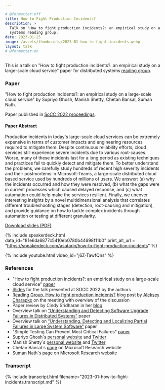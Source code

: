 ```yaml
---

# @formatter:off
title: How to Fight Production Incidents?
description: >
  Talk on "How to fight production incidents?: an empirical study on a large-scale cloud service" paper for distributed
  systems reading group.
date: 2023-01-25
image: /assets/thumbnails/2023-01-how-to-fight-incidents.webp
layout: talk
# @formatter:on
---
```


This is a talk on "How to fight production incidents?: an empirical study on a large-scale cloud service"
paper for distributed systems [reading group](http://charap.co/category/reading-group/).

### Paper

"How to fight production incidents?: an empirical study on a large-scale cloud service"
by Supriyo Ghosh, Manish Shetty, Chetan Bansal, Suman Nath.

Paper published in [SoCC 2022 proceedings](https://dl.acm.org/doi/proceedings/10.1145/3542929).

#### Paper Abstract

Production incidents in today's large-scale cloud services can be extremely expensive in terms of customer
impacts and engineering resources required to mitigate them. Despite continuous reliability efforts,
cloud services still experience severe incidents due to various root-causes. Worse, many of these
incidents last for a long period as existing techniques and practices fail to quickly detect and
mitigate them. To better understand the problems, we carefully study hundreds of recent high severity
incidents and their postmortems in Microsoft-Teams, a large-scale distributed cloud based service used
by hundreds of millions of users. We answer: (a) why the incidents occurred and how they were resolved,
(b) what the gaps were in current processes which caused delayed response, and (c) what automation could
help make the services resilient. Finally, we uncover interesting insights by a novel multidimensional
analysis that correlates different troubleshooting stages (detection, root-causing and mitigation),
and provide guidance on how to tackle complex incidents through automation or testing at different granularity.

[Download slides (PDF)](/assets/talks/2023-01-how-to-fight-production-incidents.pdf)

{% include speakerdeck.html
data_id="81e6da6877c5410eb0780b44698f11b0"
print_alt_url = "https://speakerdeck.com/asatarin/how-to-fight-production-incidents"
%}

{% include youtube.html video_id="j6Z-TawfQns" %}

### References

- "How to fight production incidents?: an empirical study on a large-scale cloud
  service" [paper](https://dl.acm.org/doi/10.1145/3542929.3563482)
- [Slides](https://acmsocc.org/2022/assets/slides/95.pdf) for the talk presented at SOCC 2022 by the authors
- [Reading Group. How to fight production incidents?](http://charap.co/reading-group-how-to-fight-production-incidents-an-empirical-study-on-a-large-scale-cloud-service/)
  blog post by [Aleksey Charapko](http://charap.co/about-me/) on the meeting with overview of the discussion
- Paper review by Cindy Sridharan in
  her [blog](https://systemsdistributed.substack.com/p/how-to-fight-production-incidents)
- Overview talk
  on [“Understanding and Detecting Software Upgrade Failures in Distributed Systems”](/talks/2022-09-upgrade-failures-in-distributed-systems/)
  paper
- Overview talk
  on [“Understanding, Detecting and Localizing Partial Failures in Large System Software”](/talks/2022-05-understanding-partial-failures/)
  paper
- "Simple Testing Can Prevent Most Critical
  Failures" [paper](https://www.usenix.org/conference/osdi14/technical-sessions/presentation/yuan)
- Supriyo Ghosh`s [personal website](https://sites.google.com/site/supriyophdsmu/)
  and [Twitter](https://mobile.twitter.com/supriyo_ai)
- Manish Shetty`s [personal website](https://manishshettym.github.io/)
  and [Twitter](https://mobile.twitter.com/slimshetty_)
- Chetan Bansal`s [page](https://www.microsoft.com/en-us/research/people/chetanb/) on Microsoft Research website
- Suman Nath`s [page](https://www.microsoft.com/en-us/research/people/sumann/) on Microsoft Research website

### Transcript

{% include transcript.html filename="2023-01-how-to-fight-incidents.transcript.md" %}
